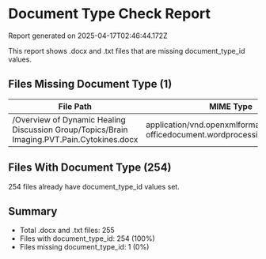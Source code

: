 # Document Type Check Report

Report generated on 2025-04-17T02:46:44.172Z

This report shows .docx and .txt files that are missing document_type_id values.

## Files Missing Document Type (1)

| File Path | MIME Type | Google Drive ID |
|-----------|-----------|----------------|
| /Overview of Dynamic Healing Discussion Group/Topics/Brain Imaging.PVT.Pain.Cytokines.docx | application/vnd.openxmlformats-officedocument.wordprocessingml.document | 1ogEbY8lHJLlH4fRGQWL5jeZJQIgHYaLj |

## Files With Document Type (254)

254 files already have document_type_id values set.

## Summary

- Total .docx and .txt files: 255
- Files with document_type_id: 254 (100%)
- Files missing document_type_id: 1 (0%)
